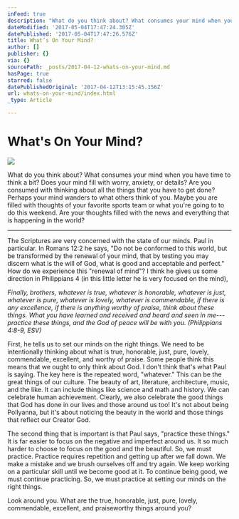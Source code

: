 ```yaml
---
inFeed: true
description: "What do you think about? What consumes your mind when you have time to think a bit? Does your mind fill with worry, anxiety, or details? Are you consumed with thinking about all the things that you have to get done? Perhaps your mind wanders to what others think of you. Maybe you are filled with thoughts of your favorite sports team or what you're going to to do this weekend. Are your thoughts filled with the news and everything that is happening in the world?\_"
dateModified: '2017-05-04T17:47:24.305Z'
datePublished: '2017-05-04T17:47:26.576Z'
title: What’s On Your Mind?
author: []
publisher: {}
via: {}
sourcePath: _posts/2017-04-12-whats-on-your-mind.md
hasPage: true
starred: false
datePublishedOriginal: '2017-04-12T13:15:45.156Z'
url: whats-on-your-mind/index.html
_type: Article

---
```

# What's On Your Mind?
![](https://the-grid-user-content.s3-us-west-2.amazonaws.com/3877c0d5-4c51-4d51-acdb-ddecf36b0d3d.jpg)

What do you think about? What consumes your mind when you have time to think a bit? Does your mind fill with worry, anxiety, or details? Are you consumed with thinking about all the things that you have to get done? Perhaps your mind wanders to what others think of you. Maybe you are filled with thoughts of your favorite sports team or what you're going to to do this weekend. Are your thoughts filled with the news and everything that is happening in the world? 

---

The Scriptures are very concerned with the state of our minds. Paul in particular. In Romans 12:2 he says, "Do not be conformed to this world, but be transformed by the renewal of your mind, that by testing you may discern what is the will of God, what is good and acceptable and perfect." How do we experience this "renewal of mind"? I think he gives us some direction in Philippians 4 (in this little letter he is very focused on the mind), 

_Finally, brothers, whatever is true, whatever is honorable, whatever is just, whatever is pure, whatever is lovely, whatever is commendable, if there is any excellence, if there is anything worthy of praise, think about these things. What you have learned and received and heard and seen in me---practice these things, and the God of peace will be with you. (Philippians 4:8-9, ESV)_

First, he tells us to set our minds on the right things. We need to be intentionally thinking about what is true, honorable, just, pure, lovely, commendable, excellent, and worthy of praise. Some people think this means that we ought to only think about God. I don't think that's what Paul is saying. The key here is the repeated word, "whatever." This can be the great things of our culture. The beauty of art, literature, architecture, music, and the like. It can include things like science and math and history. We can celebrate human achievement. Clearly, we also celebrate the good things that God has done in our lives and those around us too! It's not about being Pollyanna, but it's about noticing the beauty in the world and those things that reflect our Creator God. 

The second thing that is important is that Paul says, "practice these things." It is far easier to focus on the negative and imperfect around us. It so much harder to choose to focus on the good and the beautiful. So, we must practice. Practice requires repetition and getting up after we fall down. We make a mistake and we brush ourselves off and try again. We keep working on a particular skill until we become good at it. To continue being good, we must continue practicing. So, we must practice at setting our minds on the right things. 

Look around you. What are the true, honorable, just, pure, lovely, commendable, excellent, and praiseworthy things around you?